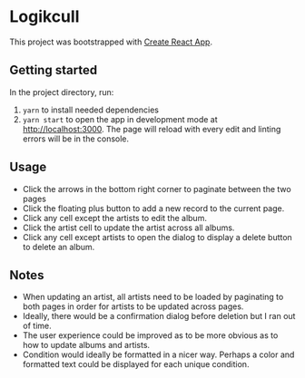 # Logikcull

This project was bootstrapped with [Create React App](https://github.com/facebook/create-react-app).

## Getting started

In the project directory, run:

1. `yarn` to install needed dependencies
1. `yarn start` to open the app in development mode at [http://localhost:3000](http://localhost:3000). The page will reload with every edit and linting errors will be in the console.

## Usage

- Click the arrows in the bottom right corner to paginate between the two pages
- Click the floating plus button to add a new record to the current page.
- Click any cell except the artists to edit the album.
- Click the artist cell to update the artist across all albums.
- Click any cell except artists to open the dialog to display a delete button to delete an album.

## Notes

- When updating an artist, all artists need to be loaded by paginating to both pages in order for artists to be updated across pages.
- Ideally, there would be a confirmation dialog before deletion but I ran out of time.
- The user experience could be improved as to be more obvious as to how to update albums and artists.
- Condition would ideally be formatted in a nicer way. Perhaps a color and formatted text could be displayed for each unique condition.
